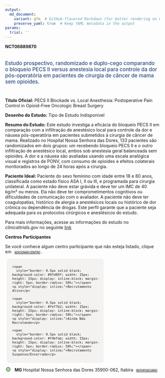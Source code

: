 ```yaml
---
output: 
  md_document:
    variant: gfm  # GitHub-flavored Markdown (for better rendering on GitHub)
    preserve_yaml: true  # Keep YAML metadata in the output
params:
  trial: ''
---
```


<script async src="https://scripts.simpleanalyticscdn.com/latest.js"></script>

**NCT06889870**

<div style="padding: 5px 5px 5px 0px; font-size: 1.20em; font-weight: 500; color: #2E4A7F; text-align: left; margin-bottom: 20px">

Estudo prospectivo, randomizado e duplo-cego comparando o bloqueio PECS
II versus anestesia local para controle da dor pós-operatória em
pacientes de cirurgia de câncer de mama sem opioides.

</div>

**Título Oficial:** PECS II Blockade vs. Local Anesthesia: Postoperative
Pain Control in Opioid-Free Oncologic Breast Surgery

**Desenho do Estudo:** Tipo de Estudo Indisponivel

**Resumo do Estudo:** Este estudo investiga a eficácia do bloqueio PECS
II em comparação com a infiltração de anestésico local para controle da
dor e náusea pós-operatória em pacientes submetidos à cirurgia de câncer
de mama. Realizado no Hospital Nossa Senhora das Dores, 133 pacientes
são randomizados em dois grupos: um recebendo bloqueio PECS II e o outro
infiltração de anestésico local, ambos sob anestesia geral balanceada
sem opioides. A dor e a náusea são avaliadas usando uma escala analógica
visual e registros de PONV, com consumo de opioides e efeitos colaterais
monitorados ao longo de 24 horas após a cirurgia.

**Paciente Ideal:** Paciente do sexo feminino com idade entre 18 e 80
anos, classificada como estado físico ASA I, II ou III, e programada
para cirurgia unilateral. A paciente não deve estar grávida e deve ter
um IMC de 40 kg/m² ou menos. Ela não deve ter comprometimentos
cognitivos ou dificuldades de comunicação com o avaliador. A paciente
não deve ter coagulopatias, histórico de alergia a anestésicos locais ou
histórico de dor crônica ou dependência de drogas. Este perfil garante
que a paciente seja adequada para os protocolos cirúrgicos e anestésicos
do estudo.

Para mais informações, acesse as informações do estudo no
*clinicaltrials.gov* no seguinte
[link](https://clinicaltrials.gov/ct2/show/NCT06889870)

**Centros Participantes**

Se você conhece algum centro participante que não esteja listado, clique
em
<span style="color: #2E4A7F; margin-left: 2px; padding: 4px; background-color: #f3f2f1; border-radius: 8px; font-weight: 500; font-size: 0.6em"><a
href="https://cancertrialsbr.shinyapps.io/formsapp?study_nct_id=NCT06889870&amp;location_id=N%2FA&amp;location_full_name=N%2FA&amp;form_type=Adicionar%20Centro"
target="_blank">ADICIONAR CENTRO</a></span>.

<div style="margin-bottom: 8px; margin-left: 5px; padding: 8px; max-width: 300px; background-color: #f3f2f1; border-radius: 8px; font-size: 0.9em">

<div style="margin-left: 10px;">

    <span 
      style="border: 0.5px solid black; background-color: #9fd89f; width: 15px; height: 15px; display: inline-block; margin-right: 5px; border-radius: 50%;"></span>
    <p style="display: inline;">Recrutamento Ativo</p>

</div>

<div style="margin-left: 10px;">

    <span 
      style="border: 0.5px solid black; background-color: #fef7b2; width: 15px; height: 15px; display: inline-block; margin-right: 5px; border-radius: 50%;"></span>
    <p style="display: inline;">Ainda Não Recrutando</p>

</div>

<div style="margin-left: 10px;">

    <span 
      style="border: 0.5px solid black; background-color: #f4bfab; width: 15px; height: 15px; display: inline-block; margin-right: 5px; border-radius: 50%;"></span>
    <p style="display: inline;">Recrutamento Suspenso/Encerrado</p>

</div>

</div>

<div style="margin: 3px;">

<span style="border: 0.5px solid black; display: inline-block; width: 12px; height: 12px; border-radius: 50%; margin-right: 10px; padding-bottom: 0px; background-color: #9fd89f;"></span>
<b>MG</b> Hospital Nossa Senhora das Dores 35900-062, Itabira
<span style="color: #2E4A7F; margin-left: 2px; padding: 4px; background-color: #f3f2f1; border-radius: 8px; font-weight: 500; font-size: 0.6em"><a
href="https://cancertrialsbr.shinyapps.io/formsapp?study_nct_id=NCT06889870&amp;location_id=HOSPITALNOSSASENHORADASDORESITABIRAMINASGERAISBRAZIL&amp;location_full_name=Hospital%20Nossa%20Senhora%20das%20Dores%2C%2035900-062%2C%20Itabira&amp;form_type=Reportar%20Erro"
target="_blank">REPORTAR ERRO</a></span>

</div>
